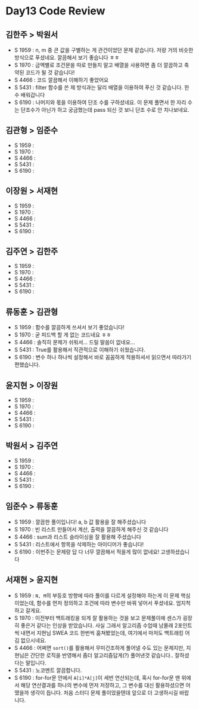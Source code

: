 # Day13 Code Review

## 김한주 > 박원서

- S 1959 : n, m 중 큰 값을 구별하는 게 관건이었던 문제 같습니다. 저랑 거의 비슷한 방식으로 푸셨네요. 깔끔해서 보기 좋습니다 ㅎㅎ
- S 1970 : 금액별로 조건문을 따로 만들지 말고 배열을 사용하면 좀 더 깔끔하고 축약된 코드가 될 것 같습니다!
- S 4466 : 코드 깔끔해서 이해하기 좋았어요
- S 5431 : filter 함수를 쓴 제 방식과는 달리 배열을 이용하여 푸신 것 같습니다. 한 수 배워갑니다
- S 6190 : 나머지와 몫을 이용하여 단조 수를 구하셨네요. 이 문제 풀면서 한 자리 수는 단조수가 아닌가 하고 궁금했는데 pass 되신 것 보니 단조 수로 안 치나보네요.

## 김관형 > 임준수

- S 1959 :
- S 1970 :
- S 4466 :
- S 5431 :
- S 6190 :


## 이장원 > 서재현

- S 1959 :
- S 1970 :
- S 4466 :
- S 5431 :
- S 6190 :


## 김주연 > 김한주

- S 1959 :
- S 1970 :
- S 4466 :
- S 5431 :
- S 6190 :

## 류동훈 > 김관형

- S 1959 : 함수를 깔끔하게 쓰셔서 보기 좋았습니다!
- S 1970 : 굳 피드백 할 게 없는 코드네요 ㅎㅎ
- S 4466 : 솔직히 문제가 쉬워서... 드릴 말씀이 없네요... 
- S 5431 : True를 활용해서 직관적으로 이해하기 쉬웠습니다.
- S 6190 : 변수 하나 하나씩 설정해서 바로 꼼꼼하게 적용하셔서 읽으면서 따라가기 편했습니다.

## 윤지현 > 이장원

- S 1959 :
- S 1970 :
- S 4466 :
- S 5431 :
- S 6190 :

## 박원서 > 김주연

- S 1959 :
- S 1970 :
- S 4466 :
- S 5431 :
- S 6190 :

## 임준수 > 류동훈

- S 1959 : 깔끔한 풀이입니다! a, b 값 활용을 잘 해주셨습니다  
- S 1970 : 빈 리스트 만들어서 계산, 출력을 깔끔하게 해주신 것 같습니다
- S 4466 : sum과 리스트 슬라이싱을 잘 활용해 주셨습니다
- S 5431 : 리스트에서 항목을 삭제하는 아이디어가 좋습니다!
- S 6190 : 이번주는 문제랑 답 다 너무 깔끔해서 적을게 많이 없네요! 고생하셨습니다

## 서재현 > 윤지현

- S 1959 : `N, M`의 부등호 방향에 따라 풀이를 다르게 설정해야 하는게 이 문제 핵심이었는데, 함수를 먼저 정의하고 조건에 따라 변수만 바꿔 넣어서 푸셨네요. 엄지척하고 갈게요.
- S 1970 : 이전부터 백트래킹을 되게 잘 활용하는 것을 보고 문제풀이에 센스가 굉장히 좋은거 같다는 인상을 받았습니다. 사실 그래서 알고리즘 수업때 남몰래 2포인트씩 내면서 지현님 SWEA 코드 한번씩 훔쳐봤었는데, 여기에서 마저도 백트래킹 어김 없으시네요.
- S 4466 : 어쩌면 `sort()`를 활용해서 무미건조하게 풀어낼 수도 있는 문제지만, 지현님은 간단한 로직을 반영해서 좀더 알고리즘답게(?) 풀어낸것 같습니다.. 잘하셨다는 말입니다. 
- S 5431 : 노코멘트 깔끔합니다.
- S 6190 : for-for문 안에서 `A[i]*A[j]`이 세번 연산되는데, 혹시 for-for문 맨 위에서 해당 연산결과를 하나의 변수에 먼저 저장하고, 그 변수를 대신 활용하셨으면 어땠을까 생각이 듭니다. 처음 스터디 문제 풀이었을텐데 앞으로 더 고생하시길 바랍니다.